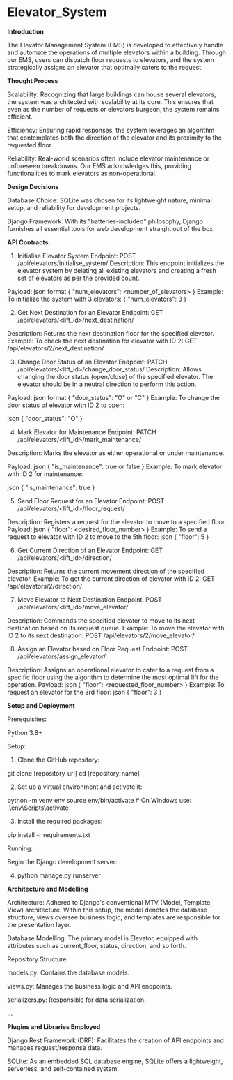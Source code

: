 # Elevator_System

**Introduction**

The Elevator Management System (EMS) is developed to effectively handle and automate the operations of multiple elevators within a building. Through our EMS, users can dispatch floor requests to elevators, and the system strategically assigns an elevator that optimally caters to the request.

**Thought Process**

Scalability: Recognizing that large buildings can house several elevators, the system was architected with scalability at its core. This ensures that even as the number of requests or elevators burgeon, the system remains efficient.

Efficiency: Ensuring rapid responses, the system leverages an algorithm that contemplates both the direction of the elevator and its proximity to the requested floor.

Reliability: Real-world scenarios often include elevator maintenance or unforeseen breakdowns. Our EMS acknowledges this, providing functionalities to mark elevators as non-operational.

**Design Decisions**

Database Choice: SQLite was chosen for its lightweight nature, minimal setup, and reliability for development projects.

Django Framework: With its "batteries-included" philosophy, Django furnishes all essential tools for web development straight out of the box.

**API Contracts**

1. Initialise Elevator System
Endpoint: POST /api/elevators/initialise_system/
Description: This endpoint initializes the elevator system by deleting all existing elevators and creating a fresh set of elevators as per the provided count.

Payload:
json format
{
    "num_elevators": <number_of_elevators>
}
Example: To initialize the system with 3 elevators:
{
    "num_elevators": 3
}

2. Get Next Destination for an Elevator
Endpoint: GET /api/elevators/<lift_id>/next_destination/

Description: Returns the next destination floor for the specified elevator.
Example: To check the next destination for elevator with ID 2: GET /api/elevators/2/next_destination/

3. Change Door Status of an Elevator
Endpoint: PATCH /api/elevators/<lift_id>/change_door_status/
Description: Allows changing the door status (open/close) of the specified elevator. The elevator should be in a neutral direction to perform this action.

Payload:
json format
{
    "door_status": "O" or "C"
}
Example: To change the door status of elevator with ID 2 to open:

json
{
    "door_status": "O"
}

4. Mark Elevator for Maintenance
Endpoint: PATCH /api/elevators/<lift_id>/mark_maintenance/

Description: Marks the elevator as either operational or under maintenance.

Payload:
json
{
    "is_maintenance": true or false
}
Example: To mark elevator with ID 2 for maintenance:

json
{
    "is_maintenance": true
}

5. Send Floor Request for an Elevator
Endpoint: POST /api/elevators/<lift_id>/floor_request/

Description: Registers a request for the elevator to move to a specified floor.
Payload:
json
{
    "floor": <desired_floor_number>
}
Example: To send a request to elevator with ID 2 to move to the 5th floor:
json
{
    "floor": 5
}

6. Get Current Direction of an Elevator
Endpoint: GET /api/elevators/<lift_id>/direction/

Description: Returns the current movement direction of the specified elevator.
Example: To get the current direction of elevator with ID 2: GET /api/elevators/2/direction/

7. Move Elevator to Next Destination
Endpoint: POST /api/elevators/<lift_id>/move_elevator/

Description: Commands the specified elevator to move to its next destination based on its request queue.
Example: To move the elevator with ID 2 to its next destination: POST /api/elevators/2/move_elevator/

8. Assign an Elevator based on Floor Request
Endpoint: POST /api/elevators/assign_elevator/

Description: Assigns an operational elevator to cater to a request from a specific floor using the algorithm to determine the most optimal lift for the operation.
Payload:
json
{
    "floor": <requested_floor_number>
}
Example: To request an elevator for the 3rd floor:
json
{
    "floor": 3
}

**Setup and Deployment**

Prerequisites:

Python 3.8+

Setup:

1. Clone the GitHub repository:

git clone [repository_url]
cd [repository_name]

2. Set up a virtual environment and activate it:

python -m venv env
source env/bin/activate  # On Windows use: .\env\Scripts\activate

3. Install the required packages:

pip install -r requirements.txt

Running:

Begin the Django development server:

4. python manage.py runserver

**Architecture and Modelling**

Architecture: Adhered to Django's conventional MTV (Model, Template, View) architecture. Within this setup, the model denotes the database structure, views oversee business logic, and templates are responsible for the presentation layer.

Database Modelling: The primary model is Elevator, equipped with attributes such as current_floor, status, direction, and so forth.

Repository Structure:

models.py: Contains the database models.

views.py: Manages the business logic and API endpoints.

serializers.py: Responsible for data serialization.

...

**Plugins and Libraries Employed**

Django Rest Framework (DRF): Facilitates the creation of API endpoints and manages request/response data.

SQLite: As an embedded SQL database engine, SQLite offers a lightweight, serverless, and self-contained system.
